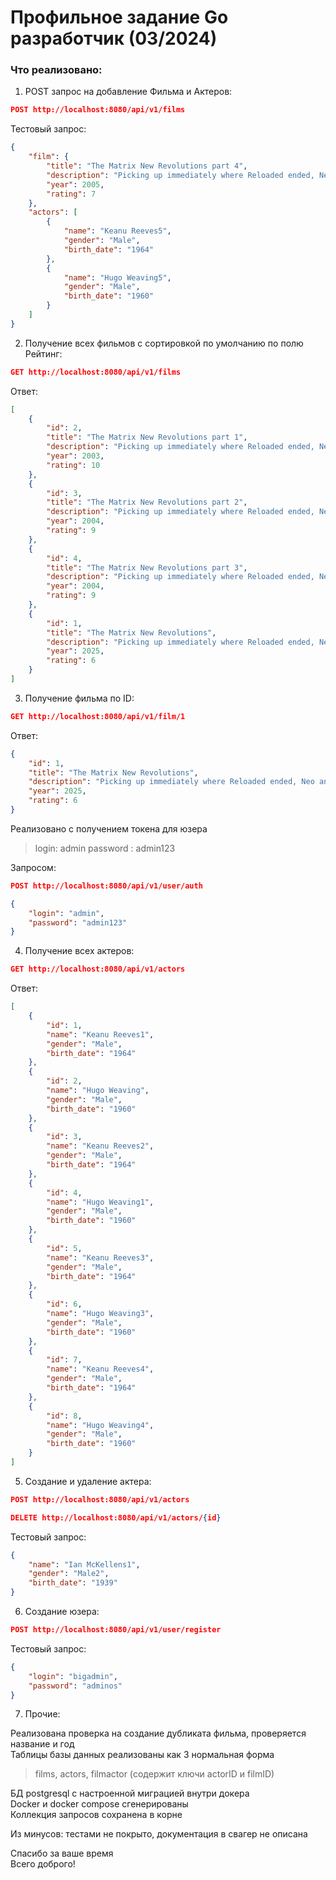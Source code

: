 # Профильное задание Go разработчик (03/2024)

### Что реализовано:

1. POST запрос на добавление Фильма и Актеров:

```json
POST http://localhost:8080/api/v1/films
```
Тестовый запрос:
```json
{
    "film": {
        "title": "The Matrix New Revolutions part 4",
        "description": "Picking up immediately where Reloaded ended, Neo and Bane still lie unconscious in the medical bay of the ship Hammer. Inside the Matrix, Neo is trapped in a subway station named Mobil Ave, a transition zone between the Matrix and the machine world.",
        "year": 2005,
        "rating": 7
    },
    "actors": [
        {
            "name": "Keanu Reeves5",
            "gender": "Male",
            "birth_date": "1964"
        },
        {
            "name": "Hugo Weaving5",
            "gender": "Male",
            "birth_date": "1960"
        }
    ]
}
```
2. Получение всех фильмов с сортировкой по умолчанию по полю Рейтинг:

```json
GET http://localhost:8080/api/v1/films
```
Ответ:
```json
[
    {
        "id": 2,
        "title": "The Matrix New Revolutions part 1",
        "description": "Picking up immediately where Reloaded ended, Neo and Bane still lie unconscious in the medical bay of the ship Hammer. Inside the Matrix, Neo is trapped in a subway station named Mobil Ave, a transition zone between the Matrix and the machine world.",
        "year": 2003,
        "rating": 10
    },
    {
        "id": 3,
        "title": "The Matrix New Revolutions part 2",
        "description": "Picking up immediately where Reloaded ended, Neo and Bane still lie unconscious in the medical bay of the ship Hammer. Inside the Matrix, Neo is trapped in a subway station named Mobil Ave, a transition zone between the Matrix and the machine world.",
        "year": 2004,
        "rating": 9
    },
    {
        "id": 4,
        "title": "The Matrix New Revolutions part 3",
        "description": "Picking up immediately where Reloaded ended, Neo and Bane still lie unconscious in the medical bay of the ship Hammer. Inside the Matrix, Neo is trapped in a subway station named Mobil Ave, a transition zone between the Matrix and the machine world.",
        "year": 2004,
        "rating": 9
    },
    {
        "id": 1,
        "title": "The Matrix New Revolutions",
        "description": "Picking up immediately where Reloaded ended, Neo and Bane still lie unconscious in the medical bay of the ship Hammer. Inside the Matrix, Neo is trapped in a subway station named Mobil Ave, a transition zone between the Matrix and the machine world.",
        "year": 2025,
        "rating": 6
    }
]
```
3. Получение фильма по ID:

```json
GET http://localhost:8080/api/v1/film/1
```
Ответ:
```json
{
    "id": 1,
    "title": "The Matrix New Revolutions",
    "description": "Picking up immediately where Reloaded ended, Neo and Bane still lie unconscious in the medical bay of the ship Hammer. Inside the Matrix, Neo is trapped in a subway station named Mobil Ave, a transition zone between the Matrix and the machine world.",
    "year": 2025,
    "rating": 6
}
```
Реализовано с получением токена для юзера
>login: admin
>password : admin123

Запросом:
```json
POST http://localhost:8080/api/v1/user/auth
```
```json
{
    "login": "admin",
    "password": "admin123"
}
```


4. Получение всех актеров:

```json
GET http://localhost:8080/api/v1/actors
```
Ответ:
```json
[
    {
        "id": 1,
        "name": "Keanu Reeves1",
        "gender": "Male",
        "birth_date": "1964"
    },
    {
        "id": 2,
        "name": "Hugo Weaving",
        "gender": "Male",
        "birth_date": "1960"
    },
    {
        "id": 3,
        "name": "Keanu Reeves2",
        "gender": "Male",
        "birth_date": "1964"
    },
    {
        "id": 4,
        "name": "Hugo Weaving1",
        "gender": "Male",
        "birth_date": "1960"
    },
    {
        "id": 5,
        "name": "Keanu Reeves3",
        "gender": "Male",
        "birth_date": "1964"
    },
    {
        "id": 6,
        "name": "Hugo Weaving3",
        "gender": "Male",
        "birth_date": "1960"
    },
    {
        "id": 7,
        "name": "Keanu Reeves4",
        "gender": "Male",
        "birth_date": "1964"
    },
    {
        "id": 8,
        "name": "Hugo Weaving4",
        "gender": "Male",
        "birth_date": "1960"
    }
]
```
5. Создание и удаление актера:

```json
POST http://localhost:8080/api/v1/actors
```
```json
DELETE http://localhost:8080/api/v1/actors/{id}
```

Тестовый запрос:
```json
{
    "name": "Ian McKellens1",
    "gender": "Male2",
    "birth_date": "1939"
}
```
6. Создание юзера:
```json
POST http://localhost:8080/api/v1/user/register
```

Тестовый запрос:
```json
{
    "login": "bigadmin",
    "password": "adminos"
}
```
7. Прочие:

Реализована проверка на создание дубликата фильма, проверяется название и год  
Таблицы базы данных реализованы как 3 нормальная форма  

>films, actors, filmactor (содержит ключи actorID и filmID)

БД postgresql с настроенной миграцией внутри докера  
Docker и docker compose сгенерированы  
Коллекция запросов сохранена в корне  

Из минусов:
тестами не покрыто, документация в свагер не описана

Спасибо за ваше время  
Всего доброго!

